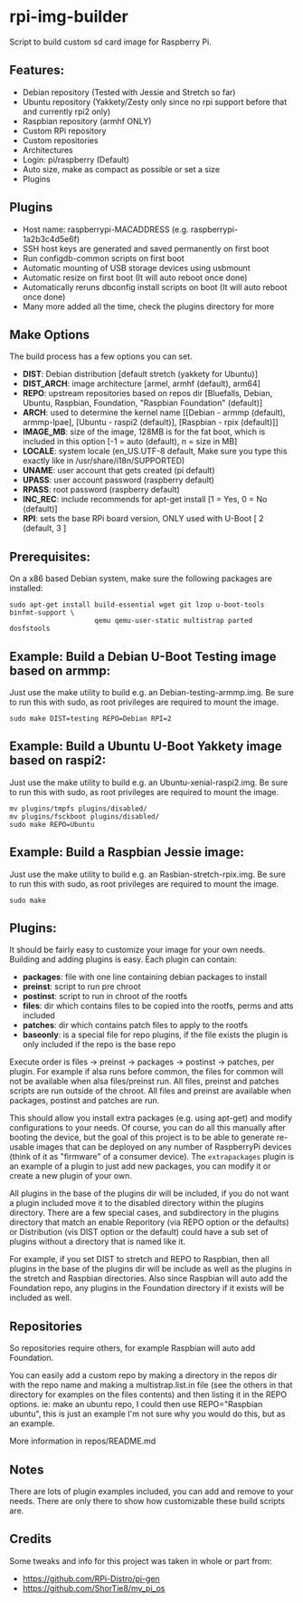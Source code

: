rpi-img-builder
===============

Script to build custom sd card image for Raspberry Pi.

## Features:
* Debian repository (Tested with Jessie and Stretch so far)
* Ubuntu repository (Yakkety/Zesty only since no rpi support before that and currently rpi2 only)
* Raspbian repository (armhf ONLY)
* Custom RPi repository
* Custom repositories
* Architectures
* Login: pi/raspberry (Default)
* Auto size, make as compact as possible or set a size
* Plugins

## Plugins
* Host name: raspberrypi-MACADDRESS (e.g. raspberrypi-1a2b3c4d5e6f)
* SSH host keys are generated and saved permanently on first boot
* Run configdb-common scripts on first boot
* Automatic mounting of USB storage devices using usbmount
* Automatic resize on first boot (It will auto reboot once done)
* Automatically reruns dbconfig install scripts on boot (It will auto reboot once done)
* Many more added all the time, check the plugins directory for more

## Make Options
The build process has a few options you can set.
* **DIST**: Debian distribution [default stretch (yakkety for Ubuntu)]
* **DIST_ARCH**: image architecture [armel, armhf (default), arm64]
* **REPO**: upstream repositories based on repos dir [Bluefalls, Debian, Ubuntu, Raspbian, Foundation, "Raspbian Foundation" (default)]
* **ARCH**: used to determine the kernel name [[Debian - armmp (default), armmp-lpae], [Ubuntu - raspi2 (default)], [Raspbian - rpix (default)]]
* **IMAGE_MB**: size of the image, 128MB is for the fat boot, which is included in this option [-1 = auto (default), n = size in MB]
* **LOCALE**: system locale (en_US.UTF-8 default, Make sure you type this exactly like in /usr/share/i18n/SUPPORTED)
* **UNAME**: user account that gets created (pi default)
* **UPASS**: user account password (raspberry default)
* **RPASS**: root password (raspberry default)
* **INC_REC**: include recommends for apt-get install [1 = Yes, 0 = No (default)]
* **RPI**: sets the base RPi board version, ONLY used with U-Boot [ 2 (default, 3 ]

## Prerequisites:
On a x86 based Debian system, make sure the following packages are installed:
```
sudo apt-get install build-essential wget git lzop u-boot-tools binfmt-support \
                     qemu qemu-user-static multistrap parted dosfstools
```

## Example: Build a Debian U-Boot Testing image based on armmp:
Just use the make utility to build e.g. an Debian-testing-armmp.img.  Be sure to run this with sudo, as root privileges are required to mount the image.
```
sudo make DIST=testing REPO=Debian RPI=2
```

## Example: Build a Ubuntu U-Boot Yakkety image based on raspi2:
Just use the make utility to build e.g. an Ubuntu-xenial-raspi2.img.  Be sure to run this with sudo, as root privileges are required to mount the image.
```
mv plugins/tmpfs plugins/disabled/
mv plugins/fsckboot plugins/disabled/
sudo make REPO=Ubuntu
```

## Example: Build a Raspbian Jessie image:
Just use the make utility to build e.g. an Rasbian-stretch-rpix.img.  Be sure to run this with sudo, as root privileges are required to mount the image.
```
sudo make
```

## Plugins:
It should be fairly easy to customize your image for your own needs.  Building and adding plugins is easy.  Each plugin can contain:
* **packages**: file with one line containing debian packages to install
* **preinst**: script to run pre chroot
* **postinst**: script to run in chroot of the rootfs
* **files**: dir which contains files to be copied into the rootfs, perms and atts included
* **patches**: dir which contains patch files to apply to the rootfs
* **baseonly**: is a special file for repo plugins, if the file exists the plugin is only included if the repo is the base repo

Execute order is files -> preinst -> packages -> postinst -> patches, per plugin. For example if alsa runs before common, the files for common will not be available when alsa files/preinst run.  All files, preinst and patches scripts are run outside of the chroot.  All files and preinst are available when packages, postinst and patches are run.

This should allow you install extra packages (e.g. using apt-get) and modify configurations to your needs.  Of course, you can do all this manually after booting the device, but the goal of this project is to be able to generate re-usable images that can be deployed on any number of RaspberryPi devices (think of it as "firmware" of a consumer device).  The `extrapackages` plugin is an example of a plugin to just add new packages, you can modify it or create a new plugin of your own.

All plugins in the base of the plugins dir will be included, if you do not want a plugin included move it to the disabled directory within the plugins directory.  There are a few special cases, and subdirectory in the plugins directory that match an enable Reporitory (via REPO option or the defaults) or Distribution (vis DIST option or the default) could have a sub set of plugins without a directory that is named like it.

For example, if you set DIST to stretch and REPO to Raspbian, then all plugins in the base of the plugins dir will be include as well as the plugins in the stretch and Raspbian directories.  Also since Raspbian will auto add the Foundation repo, any plugins in the Foundation directory if it exists will be included as well.

## Repositories
So repositories require others, for example Raspbian will auto add Foundation.

You can easily add a custom repo by making a directory in the repos dir with the repo name and making a multistrap.list.in file (see the others in that directory for examples on the files contents) and then listing it in the REPO options.  ie: make an ubuntu repo, I could then use REPO="Raspbian ubuntu", this is just an example I'm not sure why you would do this, but as an example.

More information in repos/README.md

## Notes
There are lots of plugin examples included, you can add and remove to your needs.  There are only there to show how customizable these build scripts are.

## Credits
Some tweaks and info for this project was taken in whole or part from:
* https://github.com/RPi-Distro/pi-gen
* https://github.com/ShorTie8/my_pi_os
